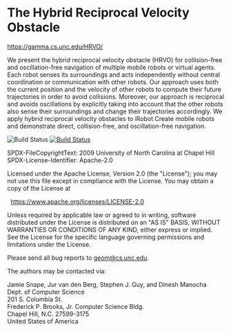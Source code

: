 <!--
README.md
HRVO Library

SPDX-FileCopyrightText: 2009 University of North Carolina at Chapel Hill
SPDX-License-Identifier: CC-BY-SA-4.0

Creative Commons Attribution-ShareAlike 4.0 International Public License

You are free to:

* Share -- copy and redistribute the material in any medium or format

* ShareAlike -- If you remix, transform, or build upon the material, you must
  distribute your contributions under the same license as the original

* Adapt -- remix, transform, and build upon the material for any purpose, even
  commercially.

The licensor cannot revoke these freedoms as long as you follow the license
terms.

Under the following terms:

* Attribution -- You must give appropriate credit, provide a link to the
  license, and indicate if changes were made. You may do so in any reasonable
  manner, but not in any way that suggests the licensor endorses you or your
  use.

* No additional restrictions -- You may not apply legal terms or technological
  measures that legally restrict others from doing anything the license
  permits.

Notices:

* You do not have to comply with the license for elements of the material in
  the public domain or where your use is permitted by an applicable exception
  or limitation.

* No warranties are given. The license may not give you all of the permissions
  necessary for your intended use. For example, other rights such as publicity,
  privacy, or moral rights may limit how you use the material.

Please send all bug reports to <geom@cs.unc.edu>.

The authors may be contacted via:

Jamie Snape, Jur van den Berg, Stephen J. Guy, and Dinesh Manocha
Dept. of Computer Science
201 S. Columbia St.
Frederick P. Brooks, Jr. Computer Science Bldg.
Chapel Hill, N.C. 27599-3175
United States of America

<https://gamma.cs.unc.edu/HRVO/>
-->

The Hybrid Reciprocal Velocity Obstacle
=======================================

<https://gamma.cs.unc.edu/HRVO/>

We present the hybrid reciprocal velocity obstacle (HRVO) for collision-free and
oscillation-free navigation of multiple mobile robots or virtual agents. Each
robot senses its surroundings and acts independently without central
coordination or communication with other robots. Our approach uses both the
current position and the velocity of other robots to compute their future
trajectories in order to avoid collisions. Moreover, our approach is reciprocal
and avoids oscillations by explicitly taking into account that the other robots
also sense their surroundings and change their trajectories accordingly. We
apply hybrid reciprocal velocity obstacles to iRobot Create mobile robots and
demonstrate direct, collision-free, and oscillation-free navigation.

![Build Status](https://github.com/snape/HRVO/workflows/ci/badge.svg?branch=main)
[![Build Status](https://circleci.com/gh/snape/HRVO/tree/main.svg?style=svg)](https://circleci.com/gh/snape/HRVO/?branch=main)

<!-- REUSE-IgnoreStart -->
SPDX-FileCopyrightText: 2009 University of North Carolina at Chapel Hill  
SPDX-License-Identifier: Apache-2.0

Licensed under the Apache License, Version 2.0 (the "License");
you may not use this file except in compliance with the License.
You may obtain a copy of the License at

&nbsp;&nbsp;<https://www.apache.org/licenses/LICENSE-2.0>

Unless required by applicable law or agreed to in writing, software
distributed under the License is distributed on an "AS IS" BASIS,
WITHOUT WARRANTIES OR CONDITIONS OF ANY KIND, either express or implied.
See the License for the specific language governing permissions and
limitations under the License.

Please send all bug reports to [geom@cs.unc.edu](mailto:geom@cs.unc.edu).

The authors may be contacted via:

Jamie Snape, Jur van den Berg, Stephen J. Guy, and Dinesh Manocha  
Dept. of Computer Science  
201 S. Columbia St.  
Frederick P. Brooks, Jr. Computer Science Bldg.  
Chapel Hill, N.C. 27599-3175  
United States of America
<!-- REUSE-IgnoreEnd -->
